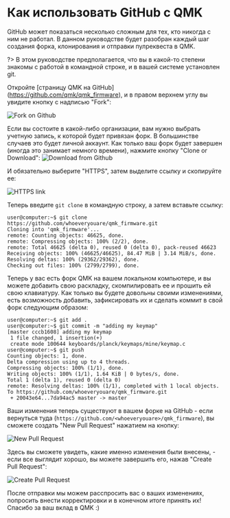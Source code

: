 # Как использовать GitHub с QMK

GitHub может показаться несколько сложным для тех, кто никогда с ним не работал. В данном руководстве будет разобран каждый шаг создания форка, клонирования и отправки пулреквеста в QMK.

?> В этом руководстве предполагается, что вы в какой-то степени знакомы с работой в командной строке, и в вашей системе установлен git.

Откройте [страницу QMK на GitHub] (https://github.com/qmk/qmk_firmware), и в правом верхнем углу вы увидите кнопку с надписью "Fork":

![Fork on Github](http://i.imgur.com/8Toomz4.jpg)

Если вы состоите в какой-либо организации, вам нужно выбрать учетную запись, к которой будет привязан форк. В большинстве случаев это будет личной аккаунт. Как только ваш форк будет завершен (иногда это занимает немного времени), нажмите кнопку "Clone or Download":
![Download from Github](http://i.imgur.com/N1NYcSz.jpg)

И обязательно выберите "HTTPS", затем выделите ссылку и скопируйте ее:

![HTTPS link](http://i.imgur.com/eGO0ohO.jpg)

Теперь введите `git clone` в командную строку, а затем вставьте ссылку:

```
user@computer:~$ git clone https://github.com/whoeveryouare/qmk_firmware.git
Cloning into 'qmk_firmware'...
remote: Counting objects: 46625, done.
remote: Compressing objects: 100% (2/2), done.
remote: Total 46625 (delta 0), reused 0 (delta 0), pack-reused 46623
Receiving objects: 100% (46625/46625), 84.47 MiB | 3.14 MiB/s, done.
Resolving deltas: 100% (29362/29362), done.
Checking out files: 100% (2799/2799), done.
```

Теперь у вас есть форк QMK на вашем локальном компьютере, и вы можете добавить свою раскладку, скомпилировать ее и прошить ей свою клавиатуру. Как только вы будете довольны своими изменениями, есть возможность добавить, зафиксировать их и сделать коммит в свой форк следующим образом:

```
user@computer:~$ git add .
user@computer:~$ git commit -m "adding my keymap"
[master cccb1608] adding my keymap
 1 file changed, 1 insertion(+)
 create mode 100644 keyboards/planck/keymaps/mine/keymap.c
user@computer:~$ git push
Counting objects: 1, done.
Delta compression using up to 4 threads.
Compressing objects: 100% (1/1), done.
Writing objects: 100% (1/1), 1.64 KiB | 0 bytes/s, done.
Total 1 (delta 1), reused 0 (delta 0)
remote: Resolving deltas: 100% (1/1), completed with 1 local objects.
To https://github.com/whoeveryouare/qmk_firmware.git
 + 20043e64...7da94ac5 master -> master
```

Ваши изменения теперь существуют в вашем форке на GitHub - если вернуться туда (`https://github.com/<whoeveryouare>/qmk_firmware`), вы сможете создать "New Pull Request" нажатием на кнопку:

![New Pull Request](http://i.imgur.com/DxMHpJ8.jpg)

Здесь вы сможете увидеть, какие именно изменения были внесены, - если все выглядит хорошо, вы можете завершить его, нажав "Create Pull Request":

![Create Pull Request](http://i.imgur.com/Ojydlaj.jpg)

После отправки мы можем расспросить вас о ваших изменениях, попросить внести корректировки и в конечном итоге принять их! Спасибо за ваш вклад в QMK :)

